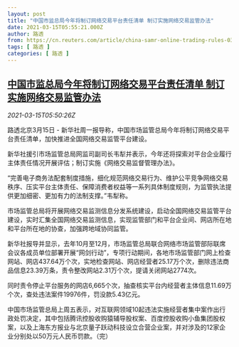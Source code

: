```yaml
---
layout: post
title: "中国市监总局今年将制订网络交易平台责任清单 制订实施网络交易监管办法"
date: 2021-03-15T05:55:21.000Z
author: 路透
from: https://cn.reuters.com/article/china-samr-online-trading-rules-0315-idCNKBS2B70G4
tags: [ 路透 ]
categories: [ 路透 ]
---
```

<!--1615787721000-->
[中国市监总局今年将制订网络交易平台责任清单 制订实施网络交易监管办法](https://cn.reuters.com/article/china-samr-online-trading-rules-0315-idCNKBS2B70G4)
------

<div>
<div><i>2021-03-15T05:50:26Z</i></div><p>路透北京3月15日 - 新华社周一报导称，中国市场监管总局今年将制订网络交易平台责任清单，加快推进全国网络交易监管平台建设。</p><p>新华社援引市场监管总局网监司副司长韦犁并表示，今年还将探索对平台企业履行主体责任情况开展评估；制订实施《网络交易监督管理办法》。</p><p>“完善电子商务法配套制度措施，细化规范网络交易行为、维护公平竞争网络交易秩序、压实平台主体责任、保障消费者权益等一系列具体制度规则，为监管执法提供更加细密、更加有力的法制支撑。”韦犁称。</p><p>市场监管总局将开展网络交易监测信息分发系统建设，启动全国网络交易监管平台建设，实时汇集全国网络交易监测信息，实现监管部门和平台企业间、网店所在地和平台所在地的协查，加强跨地域协同监管。</p><p>新华社报导并显示，去年10月至12月，市场监管总局联合网络市场监管部际联席会议各成员单位部署开展“网剑行动”，专项行动期间，各地市场监管部门网上检查网站、网店437.64万个次，实地检查网站、网店经营者25.17万个次，删除违法商品信息23.39万条，责令整改网站2.31万个次，提请关闭网站2774次。</p><p>同时责令停止平台服务的网店6,665个次，抽查核实平台内经营者主体信息11.69万个次，查处违法案件19976件，罚没款5.43亿元。</p><p>中国市场监管总局上周五表示，对互联网领域10起违法实施经营者集中案作出行政处罚决定，其中包括腾讯控股收购猿辅导股权案、百度控股收购小鱼集团股权案，以及上海东方报业与北京量子跃动科技设立合营企业案，并对涉及的12家企业分别处以50万元人民币罚款。（完）</p>
</div>
